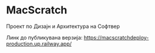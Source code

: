 # MacScratch
Проект по Дизајн и Архитектура на Софтвер

Линк до публикувана верзија:
https://macscratchdeploy-production.up.railway.app/
